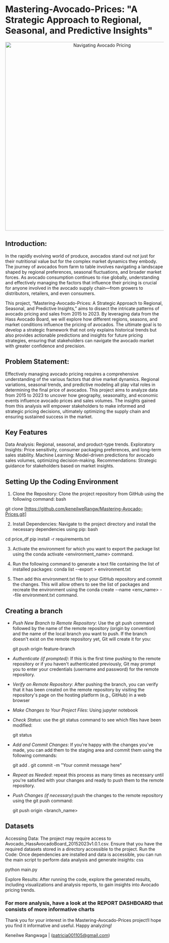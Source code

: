 
# Mastering-Avocado-Prices: "A Strategic Approach to Regional, Seasonal, and Predictive Insights"
<p align="center">
  <img src="https://th.bing.com/th?id=OSK.HEROaePFcJLP6NaSP0ZRnHOcfsfFekcrq236K7X3Qz-k8ik&w=472&h=280&c=1&rs=2&o=6&dpr=1.3&pid=SANGAM" alt="Navigating Avocado Pricing" width="600">
</p>

## Introduction:

In the rapidly evolving world of produce, avocados stand out not just for their nutritional value but for the complex market dynamics they embody. The journey of avocados from farm to table involves navigating a landscape shaped by regional preferences, seasonal fluctuations, and broader market forces. As avocado consumption continues to rise globally, understanding and effectively managing the factors that influence their pricing is crucial for anyone involved in the avocado supply chain—from growers to distributors, retailers, and even consumers.

This project, “Mastering-Avocado-Prices: A Strategic Approach to Regional, Seasonal, and Predictive Insights,” aims to dissect the intricate patterns of avocado pricing and sales from 2015 to 2023. By leveraging data from the Hass Avocado Board, we will explore how different regions, seasons, and market conditions influence the pricing of avocados. The ultimate goal is to develop a strategic framework that not only explains historical trends but also provides actionable predictions and insights for future pricing strategies, ensuring that stakeholders can navigate the avocado market with greater confidence and precision.

## Problem Statement:

Effectively managing avocado pricing requires a comprehensive understanding of the various factors that drive market dynamics. Regional variations, seasonal trends, and predictive modeling all play vital roles in determining the final price of avocados. This project aims to analyze data from 2015 to 2023 to uncover how geography, seasonality, and economic events influence avocado prices and sales volumes. The insights gained from this analysis will empower stakeholders to make informed and strategic pricing decisions, ultimately optimizing the supply chain and ensuring sustained success in the market.

## Key Features

Data Analysis: Regional, seasonal, and product-type trends.
Exploratory Insights: Price sensitivity, consumer packaging preferences, and long-term sales stability.
Machine Learning: Model-driven predictions for avocado sales volumes, optimizing decision-making.
Recommendations: Strategic guidance for stakeholders based on market insights.

## Setting Up the Coding Environment

1. Clone the Repository: Clone the project repository from GitHub using the following command:
bash

git clone [https://github.com/keneilweRangw/Mastering-Avocado-Prices.git]

2. Install Dependencies: Navigate to the project directory and install the necessary dependencies using pip:
bash

cd price_df
pip install -r requirements.txt

3. Activate the environment for which you want to export the package list using the conda activate <environment_name> command.

4. Run the following command to generate a text file containing the list of installed packages:
conda list --export > environment.txt

5. Then add this environment.txt file to your GitHub repository and commit the changes. This will allow others to see the list of packages and recreate the environment using the conda create --name <env_name> --file environment.txt command.
   
## Creating a branch

- *Push New Branch to Remote Repository*: Use the git push command followed by the name of the remote repository (origin by convention) and the name of the local branch you want to push. If the branch doesn't exist on the remote repository yet, Git will create it for you:
   
   git push origin feature-branch
   
-  *Authenticate (if prompted)*: If this is the first time pushing to the remote repository or if you haven't authenticated previously, Git may prompt you to enter your credentials (username and password) for the remote repository.

- *Verify on Remote Repository*: After pushing the branch, you can verify that it has been created on the remote repository by visiting the repository's page on the hosting platform (e.g., GitHub) in a web browser

- *Make Changes to Your Project Files*: Using jupyter notebook

- *Check Status*: use the git status command to see which files have been modified:
   
   git status
   
- *Add and Commit Changes*: If you're happy with the changes you've made, you can add them to the staging area and commit them using the following commands:
   
   git add .
   git commit -m "Your commit message here"

- *Repeat as Needed*:  repeat this process as many times as necessary until you're satisfied with your changes and ready to push them to the remote repository.

- *Push Changes (if necessary)*:push the changes to the remote repository using the git push command:
   
   git push origin <branch_name>
   
## Datasets
Accessing Data: The project may require access to Avocado_HassAvocadoBoard_20152023v1.0.1.csv. Ensure that you have the required datasets stored in a directory accessible to the project.
Run the Code: Once dependencies are installed and data is accessible, you can run the main script to perform data analysis and generate insights:
css

python main.py

Explore Results: After running the code, explore the generated results, including visualizations and analysis reports, to gain insights into Avocado pricing trends.

### For more analysis, have a look at the **REPORT DASHBOARD** that consists of more informative charts

Thank you for your interest in the Mastering-Avocado-Prices project!I hope you find it informative and useful. Happy analyzing!

Keneilwe Rangwaga | (patricia001105@gmail.com)
